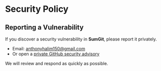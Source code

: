 # Security Policy

## Reporting a Vulnerability

If you discover a security vulnerability in **SumGit**, please report it privately.

- Email: anthonyhalim150@gmail.com
- Or open a [private GitHub security advisory](https://github.com/anthonyhalim150/sumgit/security/advisories)

We will review and respond as quickly as possible.
